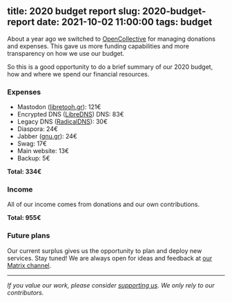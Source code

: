 title: 2020 budget report
slug: 2020-budget-report
date: 2021-10-02 11:00:00
tags: budget
---

About a year ago we switched to [OpenCollective](https://opencollective.com/libreops) for managing donations and expenses. This gave us more funding capabilities and more transparency on how we use our budget.

So this is a good opportunity to do a brief summary of our 2020 budget, how and where we spend our financial resources.

### Expenses

- Mastodon ([libretooh.gr](https://libretooth.gr/)): 121€
- Encrypted DNS ([LibreDNS](https://libredns.gr/)) DNS: 83€
- Legacy DNS ([RadicalDNS](https://libreops.cc/radicaldns.html)): 30€
- Diaspora: 24€
- Jabber ([gnu.gr](https://gnu.gr/)): 24€
- Swag: 17€
- Main website: 13€
- Backup: 5€

**Total: 334€**

### Income

All of our income comes from donations and our own contributions.

**Total: 955€**

### Future plans

Our current surplus gives us the opportunity to plan and deploy new services. Stay tuned! We are always open for ideas and feedback at [our Matrix channel](https://riot.im/app/#/room/#libreops:matrix.org).

<hr>

*If you value our work, please consider [supporting us](https://opencollective.com/libreops/). We only rely to our contributors.*
